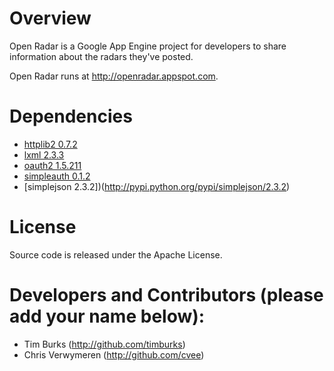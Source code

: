 
# Overview

Open Radar is a Google App Engine project for developers to share
information about the radars they've posted.

Open Radar runs at http://openradar.appspot.com.

# Dependencies

* [httplib2 0.7.2](http://pypi.python.org/pypi/httplib2/0.7.2)
* [lxml 2.3.3](http://pypi.python.org/pypi/lxml/2.3.3)
* [oauth2 1.5.211](https://github.com/simplegeo/python-oauth2)
* [simpleauth 0.1.2](http://pypi.python.org/pypi/simpleauth/0.1.2)
* [simplejson 2.3.2])(http://pypi.python.org/pypi/simplejson/2.3.2)

# License

Source code is released under the Apache License.

# Developers and Contributors (please add your name below):

* Tim Burks (http://github.com/timburks)
* Chris Verwymeren (http://github.com/cvee)

